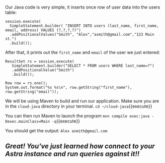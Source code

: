 Our Java code is very simple, it inserts once row of user data into the users table:
```
session.execute(
  SimpleStatement.builder( "INSERT INTO users (last_name, first_name, email, address) VALUES (?,?,?,?)")
  .addPositionalValues("Smith", "Alex","asmith@gmail.com","123 Main st.")
  .build());
```

After that, it prints out the `first_name` and `email` of the user we just entered:
```
ResultSet rs = session.execute(
   SimpleStatement.builder("SELECT * FROM users WHERE last_name=?")
   .addPositionalValue("Smith")
   .build());

Row row = rs.one();
System.out.format("%s %s\n", row.getString("first_name"), row.getString("email"));
```

We will be using Maven to build and run our application. Make sure you are in the `cloud-java` directory in your terminal.
`cd ~/cloud-java`{{execute}}

You can then run Maven to launch the program
`mvn compile exec:java -Dexec.mainClass=Main -q`{{execute}}   

You should get the output:
`Alex asmith@gmail.com`

## *Great! You've just learned how connect to your Astra instance and run queries against it!!*   
